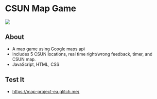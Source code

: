 CSUN Map Game
=================

<img src="https://cdn.glitch.global/6477a5ed-860c-451d-a914-83da95555461/pokemonTam.png?v=1653704094748">

## About 
- A map game using Google maps api
- Includes 5 CSUN locations, real time right/wrong feedback, timer, and CSUN map.
- JavaScript, HTML, CSS


## Test It 
- https://map-project-ea.glitch.me/
